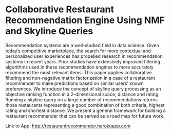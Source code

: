 # Collaborative Restaurant Recommendation Engine Using NMF and Skyline Queries

Recommendation systems are a well-studied field in data science. Given today’s competitive marketplace, the search for more contextual and personalized user experiences has propelled research in recommendation systems in recent years. Prior studies have extensively improved filtering algorithms used in these recommendation engines to more accurately recommend the most relevant items. This paper applies collaborative filtering and non-negative matrix factorization in a case of a restaurant recommender to make predictions based on similar users’ known preferences. We introduce the concept of skyline query processing as an objective ranking function in a 2-dimensional space, distance and rating. Running a skyline query on a large number of recommendations returns those restaurants representing a good combination of both criteria, highest rating and shortest distance. We present a general framework for building a restaurant recommender that can be served as a road map for future work.


Link to App: http://restaurantrecommender.herokuapp.com
